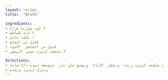 ```yaml
---
layout: recipe
title:  "Broth"

ingredients:
- ٣ كوب شوربه فراخ
- ٢ حبه طماطم
- ١ مكعب ماجي
- قليل من الملح
- قليل من الفلفل  الاسود
- ٣ ملعقه كبيره عصير اليمون

directions:
- يضرب في الخلاط  ثم يوضع الخليط  علي المحشي  وتوضع ملعقه كبيره زبده  وتغطي  الاناء  ويوضع علي نار  متوسطه لمده ٢/١ ساعهً
- وتترك لتبرد وتقدم
---
```

